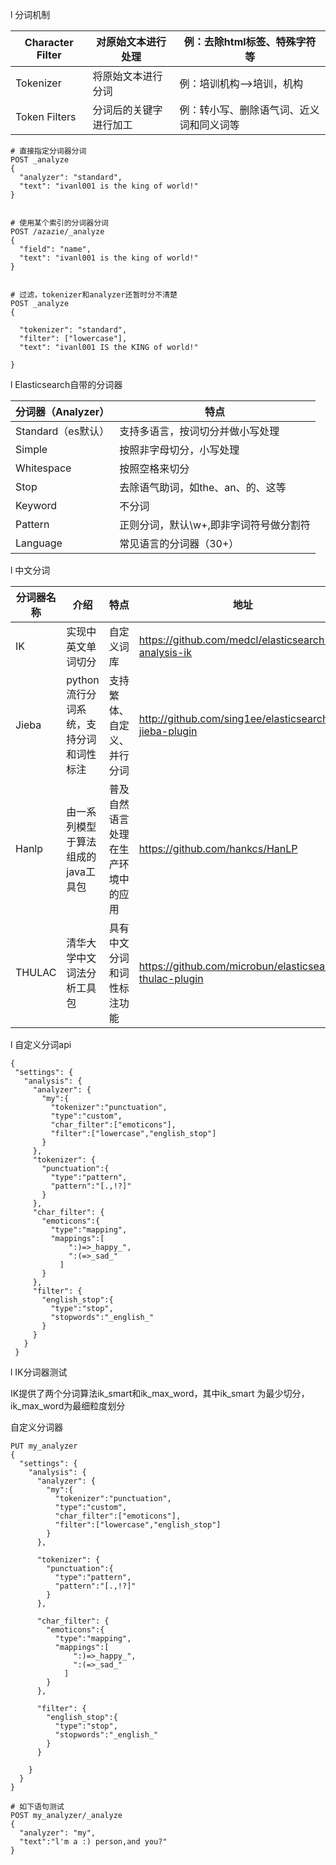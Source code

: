 l 分词机制

| Character Filter | 对原始文本进行处理     | 例：去除html标签、特殊字符等             |
| ---------------- | ---------------------- | ---------------------------------------- |
| Tokenizer        | 将原始文本进行分词     | 例：培训机构-->培训，机构                |
| Token Filters    | 分词后的关键字进行加工 | 例：转小写、删除语气词、近义词和同义词等 |



```shell
# 直接指定分词器分词
POST _analyze
{
  "analyzer": "standard",
  "text": "ivanl001 is the king of world!"
}


# 使用某个索引的分词器分词
POST /azazie/_analyze
{
  "field": "name",
  "text": "ivanl001 is the king of world!"
}


# 过滤，tokenizer和analyzer还暂时分不清楚
POST _analyze
{
  
  "tokenizer": "standard",
  "filter": ["lowercase"],
  "text": "ivanl001 IS the KING of world!"
  
}
```







l Elasticsearch自带的分词器

| 分词器（Analyzer） | 特点                                   |
| ------------------ | -------------------------------------- |
| Standard（es默认） | 支持多语言，按词切分并做小写处理       |
| Simple             | 按照非字母切分，小写处理               |
| Whitespace         | 按照空格来切分                         |
| Stop               | 去除语气助词，如the、an、的、这等      |
| Keyword            | 不分词                                 |
| Pattern            | 正则分词，默认\w+,即非字词符号做分割符 |
| Language           | 常见语言的分词器（30+）                |

l 中文分词

| 分词器名称 | 介绍                                   | 特点                               | 地址                                                    |
| ---------- | -------------------------------------- | ---------------------------------- | ------------------------------------------------------- |
| IK         | 实现中英文单词切分                     | 自定义词库                         | https://github.com/medcl/elasticsearch-analysis-ik      |
| Jieba      | python流行分词系统，支持分词和词性标注 | 支持繁体、自定义、并行分词         | http://github.com/sing1ee/elasticsearch-jieba-plugin    |
| Hanlp      | 由一系列模型于算法组成的java工具包     | 普及自然语言处理在生产环境中的应用 | https://github.com/hankcs/HanLP                         |
| THULAC     | 清华大学中文词法分析工具包             | 具有中文分词和词性标注功能         | https://github.com/microbun/elasticsearch-thulac-plugin |



l 自定义分词api

 ```shell
{
  "settings": {
    "analysis": {
      "analyzer": {
        "my":{
          "tokenizer":"punctuation",
          "type":"custom",
          "char_filter":["emoticons"],
          "filter":["lowercase","english_stop"]
        }
      },
      "tokenizer": {
        "punctuation":{
          "type":"pattern",
          "pattern":"[.,!?]"
        }
      },
      "char_filter": {
        "emoticons":{
          "type":"mapping",
          "mappings":[
              ":)=>_happy_",
              ":(=>_sad_"
            ]
        }
      },
      "filter": {
        "english_stop":{
          "type":"stop",
          "stopwords":"_english_"
        }
      }
    }
  }
 ```





l IK分词器测试

IK提供了两个分词算法ik_smart和ik_max_word，其中ik_smart 为最少切分，ik_max_word为最细粒度划分









自定义分词器

```shell
PUT my_analyzer
{
  "settings": {
    "analysis": {
      "analyzer": {
        "my":{
          "tokenizer":"punctuation",
          "type":"custom",
          "char_filter":["emoticons"],
          "filter":["lowercase","english_stop"]
        }
      },
      
      "tokenizer": {
        "punctuation":{
          "type":"pattern",
          "pattern":"[.,!?]"
        }
      },
      
      "char_filter": {
        "emoticons":{
          "type":"mapping",
          "mappings":[
              ":)=>_happy_",
              ":(=>_sad_"
            ]
        }
      },
      
      "filter": {
        "english_stop":{
          "type":"stop",
          "stopwords":"_english_"
        }
      }
      
    }
  }
}

# 如下语句测试
POST my_analyzer/_analyze
{
  "analyzer": "my",
  "text":"l'm a :) person,and you?"
}

```

